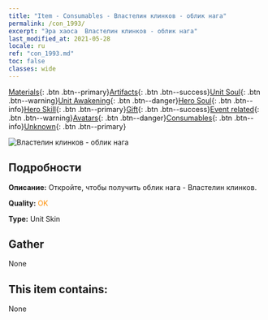 ```yaml
---
title: "Item - Consumables - Властелин клинков - облик нага"
permalink: /con_1993/
excerpt: "Эра хаоса  Властелин клинков - облик нага"
last_modified_at: 2021-05-28
locale: ru
ref: "con_1993.md"
toc: false
classes: wide
---
```

 [Materials](/ItemsRU/){: .btn .btn--primary}[Artifacts](/ItemsRU/Artifacts/){: .btn .btn--success}[Unit Soul](/ItemsRU/UnitSoul/){: .btn .btn--warning}[Unit Awakening](/ItemsRU/UnitAwakening/){: .btn .btn--danger}[Hero Soul](/ItemsRU/HeroSoul/){: .btn .btn--info}[Hero Skill](/ItemsRU/HeroSkill/){: .btn .btn--primary}[Gift](/ItemsRU/Gift/){: .btn .btn--success}[Event related](/ItemsRU/Events/){: .btn .btn--warning}[Avatars](/ItemsRU/Avatars/){: .btn .btn--danger}[Consumables](/ItemsRU/Consumables/){: .btn .btn--info}[Unknown](/ItemsRU/Unknown/){: .btn .btn--primary}

 ![Властелин клинков - облик нага](/images/u/ti_najia.jpg)

## Подробности
 **Описание:** Откройте, чтобы получить облик нага - Властелин клинков.

 **Quality:** <span style="color: #FF8C00">OK</span>

 **Type:** Unit Skin

## Gather

  None

## This item contains:

  None

